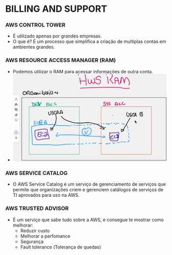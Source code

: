 # BILLING AND SUPPORT

### AWS CONTROL TOWER
* É utilizado apenas por grandes empresas.
* O que é? É um processo que simplifica a criação de multiplas contas em ambientes grandes.

### AWS RESOURCE ACCESS MANAGER (RAM)
* Podemos utilizar o RAM para acessar informações de outra conta.
* ![img.png](img.png)

### AWS SERVICE CATALOG
* O AWS Service Catalog é um serviço de gerenciamento de serviços que permite que organizações criem e gerenciem
catálogos de serviços de TI aprovados para uso na AWS.


### AWS TRUSTED ADVISOR
* É um serviço que sabe tudo sobre a AWS, e consegue te mostrar como melhorar:
  * Reduzir custo
  * Melhorar a perfomance
  * Segurança
  * Fault tolerance (Tolerança de quedas)